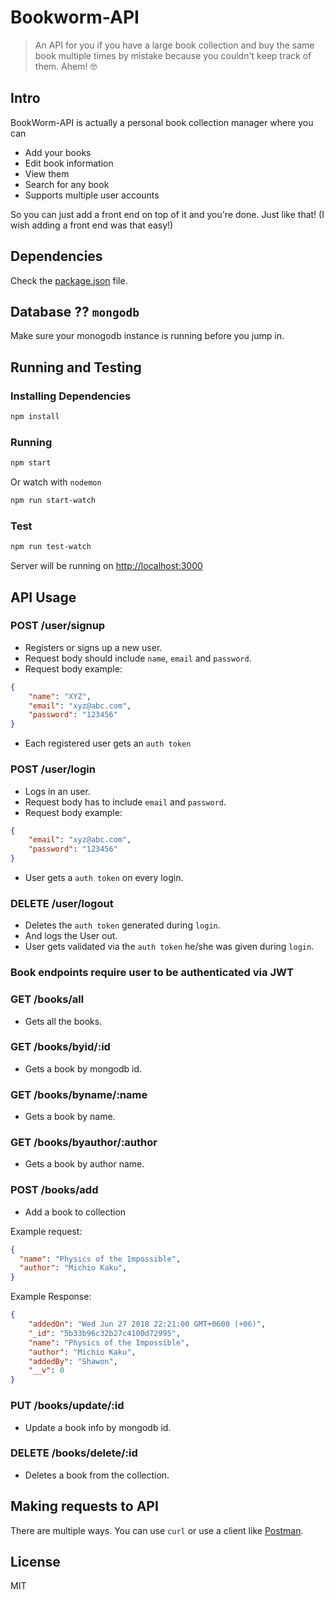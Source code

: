 # Bookworm-API
> An API for you if you have a large book collection and buy the same book multiple times by mistake because you couldn't keep track of them. Ahem! 🤓

## Intro
BookWorm-API is actually a personal book collection manager where you can

- Add your books
- Edit book information
- View them
- Search for any book
- Supports multiple user accounts

So you can just add a front end on top of it and you're done. Just like that! (I wish adding a front end was that easy!)

## Dependencies
Check the [package.json]("./package.json") file.

## Database ?? `mongodb`
Make sure your monogodb instance is running before you jump in.

## Running and Testing

### Installing Dependencies
```bash
npm install
```

### Running
```bash
npm start
```

Or watch with `nodemon`
```bash
npm run start-watch
```

### Test
```bash
npm run test-watch
```

Server will be running on [http://localhost:3000](http://localhost:3000)

## API Usage
### POST /user/signup
- Registers or signs up a new user.
- Request body should include `name`, `email` and `password`.
- Request body example:

```json
{
    "name": "XYZ",
    "email": "xyz@abc.com",
    "password": "123456"
}
```
- Each registered user gets an `auth token`

### POST /user/login
- Logs in an user.
- Request body has to include `email` and `password`.
- Request body example:

```json
{
    "email": "xyz@abc.com",
    "password": "123456"
}
```

- User gets a `auth token` on every login.


### DELETE /user/logout
- Deletes the `auth token` generated during `login`.
- And logs the User out.
- User gets validated via the `auth token` he/she was given during `login`.


### Book endpoints require user to be authenticated via JWT
### GET /books/all
- Gets all the books.


### GET /books/byid/:id
- Gets a book by mongodb id.


### GET /books/byname/:name
- Gets a book by name.

### GET /books/byauthor/:author
- Gets a book by author name.

### POST /books/add
- Add a book to collection

Example request:

```json
{
  "name": "Physics of the Impossible",
  "author": "Michio Kaku",
}
```

Example Response:

```json
{
    "addedOn": "Wed Jun 27 2018 22:21:00 GMT+0600 (+06)",
    "_id": "5b33b96c32b27c4100d72995",
    "name": "Physics of the Impossible",
    "author": "Michio Kaku",
    "addedBy": "Shawon",
    "__v": 0
}
```

### PUT /books/update/:id
- Update a book info by mongodb id.

### DELETE /books/delete/:id
- Deletes a book from the collection.

## Making requests to API
There are multiple ways. You can use `curl` or use a client like [Postman](https://www.getpostman.com).

## License
MIT